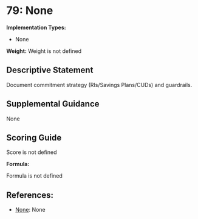 # 79: None

**Implementation Types:**

- None

**Weight:** Weight is not defined

## Descriptive Statement

Document commitment strategy (RIs/Savings Plans/CUDs) and guardrails.

## Supplemental Guidance

None

## Scoring Guide

Score is not defined

**Formula:**

Formula is not defined

## References:

- [None](None): None

